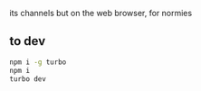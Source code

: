 its channels but on the web browser, for normies

## to dev

```bash
npm i -g turbo
npm i
turbo dev
```